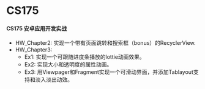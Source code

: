 # CS175
#### CS175 安卓应用开发实战

- HW_Chapter2: 实现一个带有页面跳转和搜索框（bonus）的RecyclerView.
- HW_Chapter3:
  - Ex1: 实现一个可跟随进度条播放的lottie动画效果。
  - Ex2: 实现大小和透明度的属性动画。
  - Ex3: 用Viewpager和Fragment实现一个可滑动界面，并添加Tablayout支持和淡入淡出动效。